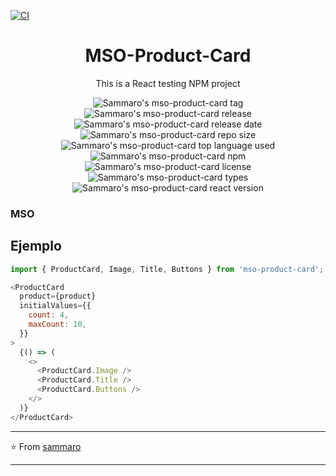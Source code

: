 [![CI](https://github.com/sammaro/mso-product-card/actions/workflows/main.yml/badge.svg)](https://github.com/sammaro/mso-product-card/actions/workflows/main.yml)

<p align="center">
  <h1 align="center">MSO-Product-Card</h1>
  <p align="center">This is a React testing NPM project</p>
  <p align="center" style="align: center;">
    <img alt="Sammaro's mso-product-card tag"               src="https://img.shields.io/github/v/tag/sammaro/mso-product-card" />
    <img alt="Sammaro's mso-product-card release"           src="https://img.shields.io/github/v/release/sammaro/mso-product-card" />
    <img alt="Sammaro's mso-product-card release date"      src="https://img.shields.io/github/release-date/sammaro/mso-product-card" />
    <img alt="Sammaro's mso-product-card repo size"         src="https://img.shields.io/github/repo-size/sammaro/mso-product-card" />
    <img alt="Sammaro's mso-product-card top language used" src="https://img.shields.io/github/languages/top/sammaro/mso-product-card" />
    <br />
    <img alt="Sammaro's mso-product-card npm"           src="https://img.shields.io/npm/v/mso-product-card" />
    <img alt="Sammaro's mso-product-card license"       src="https://img.shields.io/npm/l/mso-product-card" />
    <img alt="Sammaro's mso-product-card types"         src="https://img.shields.io/npm/types/mso-product-card" />
    <img alt="Sammaro's mso-product-card react version" src="https://img.shields.io/npm/dependency-version/mso-product-card/peer/react" />
  </p>
</p>

### MSO

## Ejemplo

```javascript
import { ProductCard, Image, Title, Buttons } from 'mso-product-card';
```

```javascript
<ProductCard
  product={product}
  initialValues={{
    count: 4,
    maxCount: 10,
  }}
>
  {() => (
    <>
      <ProductCard.Image />
      <ProductCard.Title />
      <ProductCard.Buttons />
    </>
  )}
</ProductCard>
```

---

⭐️ From [sammaro](https://github.com/sammaro)

---
